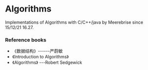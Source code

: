 # Algorithms
Implementations of Algorithms with C/C++/java by Meerebrise since 15/12/21 16.27.

### Reference books

* 《数据结构》------严蔚敏
* 《Introduction to Algorithms》 
* 《Algorithms》 ---Robert Sedgewick
